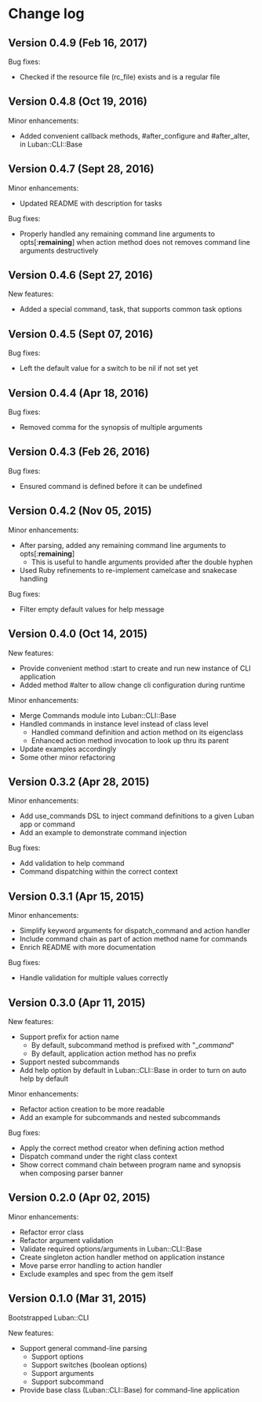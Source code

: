 # Change log

## Version 0.4.9 (Feb 16, 2017)

Bug fixes:
  * Checked if the resource file (rc_file) exists and is a regular file

## Version 0.4.8 (Oct 19, 2016)

Minor enhancements:
  * Added convenient callback methods, #after_configure and #after_alter, in Luban::CLI::Base

## Version 0.4.7 (Sept 28, 2016)

Minor enhancements:
  * Updated README with description for tasks

Bug fixes:
  * Properly handled any remaining command line arguments to opts[:__remaining__] when action method does not removes command line arguments destructively

## Version 0.4.6 (Sept 27, 2016)

New features:
  * Added a special command, task, that supports common task options

## Version 0.4.5 (Sept 07, 2016)

Bug fixes:
  * Left the default value for a switch to be nil if not set yet

## Version 0.4.4 (Apr 18, 2016)

Bug fixes:
  * Removed comma for the synopsis of multiple arguments

## Version 0.4.3 (Feb 26, 2016)

Bug fixes:
  * Ensured command is defined before it can be undefined

## Version 0.4.2 (Nov 05, 2015)

Minor enhancements:
  * After parsing, added any remaining command line arguments to opts[:__remaining__]
    * This is useful to handle arguments provided after the double hyphen
  * Used Ruby refinements to re-implement camelcase and snakecase handling

Bug fixes:
  * Filter empty default values for help message

## Version 0.4.0 (Oct 14, 2015)

New features:
  * Provide convenient method :start to create and run new instance of CLI application
  * Added method #alter to allow change cli configuration during runtime

Minor enhancements:
  * Merge Commands module into Luban::CLI::Base
  * Handled commands in instance level instead of class level
    * Handled command definition and action method on its eigenclass
    * Enhanced action method invocation to look up thru its parent
  * Update examples accordingly
  * Some other minor refactoring

## Version 0.3.2 (Apr 28, 2015)

Minor enhancements:
  * Add use_commands DSL to inject command definitions to a given Luban app or command
  * Add an example to demonstrate command injection

Bug fixes:
  * Add validation to help command
  * Command dispatching within the correct context

## Version 0.3.1 (Apr 15, 2015)

Minor enhancements:
  * Simplify keyword arguments for dispatch_command and action handler
  * Include command chain as part of action method name for commands
  * Enrich README with more documentation

Bug fixes:
  * Handle validation for multiple values correctly

## Version 0.3.0 (Apr 11, 2015)

New features:
  * Support prefix for action name
    * By default, subcommand method is prefixed with "__command_"
    * By default, application action method has no prefix
  * Support nested subcommands
  * Add help option by default in Luban::CLI::Base in order to turn on auto help by default

Minor enhancements:
  * Refactor action creation to be more readable
  * Add an example for subcommands and nested subcommands

Bug fixes:
  * Apply the correct method creator when defining action method
  * Dispatch command under the right class context
  * Show correct command chain between program name and synopsis when composing parser banner

## Version 0.2.0 (Apr 02, 2015)

Minor enhancements:
  * Refactor error class
  * Refactor argument validation
  * Validate required options/arguments in Luban::CLI::Base
  * Create singleton action handler method on application instance
  * Move parse error handling to action handler
  * Exclude examples and spec from the gem itself

## Version 0.1.0 (Mar 31, 2015)

Bootstrapped Luban::CLI

New features:
  * Support general command-line parsing
    * Support options
    * Support switches (boolean options)
    * Support arguments
    * Support subcommand
  * Provide base class (Luban::CLI::Base) for command-line application
